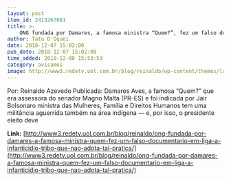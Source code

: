 ```yaml
---
layout: post
item_id: 2413267081
title: >-
    ONG fundada por Damares, a famosa ministra “Quem?”, fez um falso documentário em liga a infanticídio tribo que não adota tal prática
author: Tatu D'Oquei
date: 2018-12-07 15:02:00
pub_date: 2018-12-07 15:02:00
time_added: 2018-12-08 15:53:53
category: avisamos
image: http://www3.redetv.uol.com.br/blog/reinaldo/wp-content/themes/layout/assets/images/reinaldo-thumb.jpg
---
```


Por: Reinaldo Azevedo Publicada: Damares Aves, a famosa “Quem?” que era assessora do senador Magno Malta (PR-ES) e foi indicada por Jair Bolsonaro ministra das Mulheres, Família e Direitos Humanos tem uma militância aguerrida também na área indígena — e, por isso, o presidente eleito deve

**Link:** [http://www3.redetv.uol.com.br/blog/reinaldo/ong-fundada-por-damares-a-famosa-ministra-quem-fez-um-falso-documentario-em-liga-a-infanticidio-tribo-que-nao-adota-tal-pratica/](http://www3.redetv.uol.com.br/blog/reinaldo/ong-fundada-por-damares-a-famosa-ministra-quem-fez-um-falso-documentario-em-liga-a-infanticidio-tribo-que-nao-adota-tal-pratica/)

